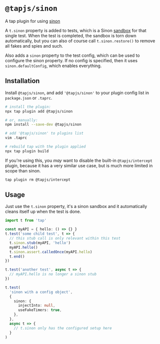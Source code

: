 # `@tapjs/sinon`

A tap plugin for using [sinon](https://sinonjs.org)

A `t.sinon` property is added to tests, which is a Sinon
[sandbox](https://sinonjs.org/releases/latest/sandbox/) for that
single test. When the test is completed, the sandbox is torn
down automatically, but you can also of course call
`t.sinon.restore()` to remove all fakes and spies and such.

Also adds a `sinon` property to the test config, which can be
used to configure the sinon property. If no config is specified,
then it uses `sinon.defaultConfig`, which enables everything.

## Installation

Install `@tapjs/sinon`, and add `'@tapjs/sinon'` to your plugin
config list in `package.json` or `.taprc`.

```bash
# install the plugin:
npx tap plugin add @tapjs/sinon

# or, manually:
npm install --save-dev @tapjs/sinon

# add '@tapjs/sinon' to plugins list
vim .taprc

# rebuild tap with the plugin applied
npx tap plugin build
```

If you're using this, you _may_ want to disable the built-in
`@tapjs/intercept` plugin, because it has a very similar use
case, but is much more limited in scope than sinon.

```bash
tap plugin rm @tapjs/intercept
```

## Usage

Just use the `t.sinon` property, it's a sinon sandbox and it
automatically cleans itself up when the test is done.

```ts
import t from 'tap'

const myAPI = { hello: () => {} }
t.test('some child test', t => {
  // this stub call is only relevant within this test
  t.sinon.stub(myAPI, 'hello')
  myAPI.hello()
  t.sinon.assert.calledOnce(myAPI.hello)
  t.end()
})

t.test('another test', async t => {
  // myAPI.hello is no longer a sinon stub
})

t.test(
  'sinon with a config object',
  {
    sinon: {
      injectInto: null,
      useFakeTimers: true,
    },
  },
  async t => {
    // t.sinon only has the configured setup here
  }
)
```
